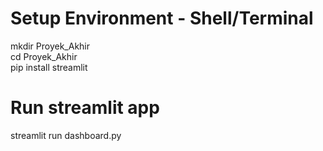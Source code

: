 # Setup Environment - Shell/Terminal
mkdir Proyek_Akhir   
cd Proyek_Akhir    
pip install streamlit

# Run streamlit app
streamlit run dashboard.py
